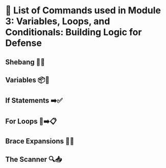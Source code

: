 # 📖 List of Commands used in Module 3: Variables, Loops, and Conditionals: Building Logic for Defense

## Shebang 🐚🚀



## Variables 📦🔢




## If Statements ➡️✅




## For Loops 🔄➡️📋


## Brace Expansions 🧱➕


## The Scanner 🔍📥
